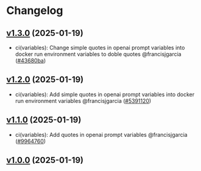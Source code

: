 # Changelog

## [v1.3.0](https://github.com/francisjgarcia/goalbot/releases/v1.3.0) (2025-01-19)
* ci(variables): Change simple quotes in openai prompt variables into docker run environment variables to doble quotes @francisjgarcia ([#43680ba](https://github.com/francisjgarcia/goalbot/commit/43680bae213f07b7ef4d9a5bf9dbf9b9bd14f338))


## [v1.2.0](https://github.com/francisjgarcia/goalbot/releases/v1.2.0) (2025-01-19)
* ci(variables): Add simple quotes in openai prompt variables into docker run environment variables @francisjgarcia ([#5391120](https://github.com/francisjgarcia/goalbot/commit/539112057b17bede025d00eb8af0387a864cef13))


## [v1.1.0](https://github.com/francisjgarcia/goalbot/releases/v1.1.0) (2025-01-19)
* ci(variables): Add quotes in openai prompt variables @francisjgarcia ([#9964760](https://github.com/francisjgarcia/goalbot/commit/99647608fe3ba5908b0e20253ed16ddfd66becb7))


## [v1.0.0](https://github.com/francisjgarcia/goalbot/releases/v1.0.0) (2025-01-19)
